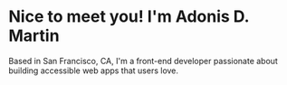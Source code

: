 # Nice to meet you! I'm Adonis D. Martin

Based in San Francisco, CA, I'm a front-end developer passionate about building accessible web apps that users love.
